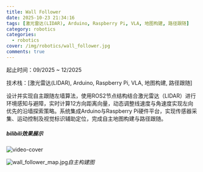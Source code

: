 ```yaml
---
title: Wall Follower
date: 2025-10-23 21:34:16
tags: [激光雷达(LIDAR), Arduino, Raspberry Pi, VLA, 地图构建, 路径跟随]
category: robotics
categories:
  - robotics
cover: /img/robotics/wall_follower.jpg
comments: true
---
```


起止时间：09/2025 ~ 12/2025

技术栈：[激光雷达(LIDAR), Arduino, Raspberry Pi, VLA, 地图构建, 路径跟随]

设计并实现自主跟随左墙算法，使用ROS2节点结构结合激光雷达（LIDAR）进行环境感知与避障，实时计算12方向距离向量，动态调整线速度与角速度实现左向优先的沿墙探索策略。系统集成Arduino与Raspberry Pi硬件平台，实现传感器采集、运动控制及视觉标识辅助定位，完成自主地图构建与路径跟随。

<div class="row">
  <div class="col-lg-12"><!-- title -->
    <h5 class="trm-mb-40 trm-mt-20 trm-title-with-divider">bilibili效果展示<span data-number="05"></span></h5>
  </div>
  <div class="col-lg-12"><!-- video -->
    <div class="trm-video trm-scroll-animation">
      <div class="trm-video-content trm-overlay"><img src="/img/robotics/wall_follower.jpg" alt="video-cover">
        <div class="trm-button-puls"></div>
        <a href="https://www.bilibili.com/video/BV1ejW2zhEWX/" class="trm-play-button" target="_blank"><i class="fas fa-play"></i></a></div>
    </div>
    <!-- video end --></div>
</div>

  ![wall_follower_map.jpg](/img/robotics/wall_follower_map.jpg)_自主构建图_


<script src="https://cdn.jsdelivr.net/npm/twikoo@1.6.38/dist/twikoo.all.min.js"></script>
<script>twikoo.init({el: '#twikoo',envId: 'https://comment.jinhongcai.work'})</script>

